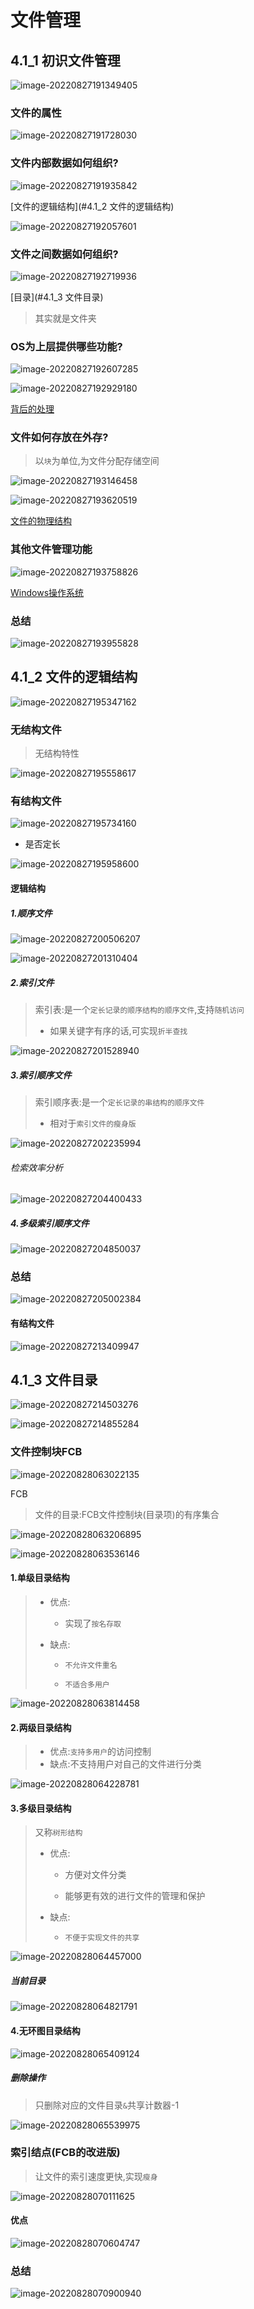 # 文件管理

## 4.1_1 初识文件管理

![image-20220827191349405](https://cdn.jsdelivr.net/gh/DZX-hhh/Pictures/images/202208271913735.png)

### 文件的属性

![image-20220827191728030](https://cdn.jsdelivr.net/gh/DZX-hhh/Pictures/images/202208271917402.png)

### 文件内部数据如何组织?

![image-20220827191935842](https://cdn.jsdelivr.net/gh/DZX-hhh/Pictures/images/202208271919484.png)

[文件的逻辑结构](#4.1_2 文件的逻辑结构)

![image-20220827192057601](https://cdn.jsdelivr.net/gh/DZX-hhh/Pictures/images/202208271921284.png)

### 文件之间数据如何组织?

![image-20220827192719936](https://cdn.jsdelivr.net/gh/DZX-hhh/Pictures/images/202208271927337.png)

[目录](#4.1_3 文件目录)

> 其实就是文件夹



### OS为上层提供哪些功能?

![image-20220827192607285](https://cdn.jsdelivr.net/gh/DZX-hhh/Pictures/images/202208271926960.png)

![image-20220827192929180](https://cdn.jsdelivr.net/gh/DZX-hhh/Pictures/images/202208271929389.png)

[背后的处理]()

### 文件如何存放在外存?

> 以`块`为单位,为文件分配存储空间

![image-20220827193146458](https://cdn.jsdelivr.net/gh/DZX-hhh/Pictures/images/202208271931579.png)

![image-20220827193620519](https://cdn.jsdelivr.net/gh/DZX-hhh/Pictures/images/202208271936177.png)

[文件的物理结构]()

### 其他文件管理功能

![image-20220827193758826](https://cdn.jsdelivr.net/gh/DZX-hhh/Pictures/images/202208271938345.png)

[Windows操作系统]()

### 总结

![image-20220827193955828](https://cdn.jsdelivr.net/gh/DZX-hhh/Pictures/images/202208271939376.png)

## 4.1_2 文件的逻辑结构

![image-20220827195347162](https://cdn.jsdelivr.net/gh/DZX-hhh/Pictures/images/202208271953465.png)

### 无结构文件

> 无结构特性

![image-20220827195558617](https://cdn.jsdelivr.net/gh/DZX-hhh/Pictures/images/202208271955711.png)

### 有结构文件

![image-20220827195734160](https://cdn.jsdelivr.net/gh/DZX-hhh/Pictures/images/202208271957677.png)

- 是否定长

![image-20220827195958600](https://cdn.jsdelivr.net/gh/DZX-hhh/Pictures/images/202208272000293.png)

#### 逻辑结构

##### 1.顺序文件

![image-20220827200506207](https://cdn.jsdelivr.net/gh/DZX-hhh/Pictures/images/202208272005155.png)



![image-20220827201310404](https://cdn.jsdelivr.net/gh/DZX-hhh/Pictures/images/202208272013992.png)

##### 2.索引文件

> 索引表:是一个`定长记录的顺序结构的顺序文件`,支持`随机访问`
>
> - 如果关键字有序的话,可实现`折半查找`

![image-20220827201528940](https://cdn.jsdelivr.net/gh/DZX-hhh/Pictures/images/202208272015305.png)

##### 3.索引顺序文件

> 索引顺序表:是一个`定长记录的串结构的顺序文件`
>
> - 相对于`索引文件的瘦身版`

![image-20220827202235994](https://cdn.jsdelivr.net/gh/DZX-hhh/Pictures/images/202208272022772.png)

###### 检索效率分析

![image-20220827204400433](https://cdn.jsdelivr.net/gh/DZX-hhh/Pictures/images/202208272044800.png)

##### 4.多级索引顺序文件

![image-20220827204850037](https://cdn.jsdelivr.net/gh/DZX-hhh/Pictures/images/202208272048620.png)

### 总结

![image-20220827205002384](https://cdn.jsdelivr.net/gh/DZX-hhh/Pictures/images/202208272050031.png)

#### 有结构文件

![image-20220827213409947](https://cdn.jsdelivr.net/gh/DZX-hhh/Pictures/images/202208272134099.png)

## 4.1_3 文件目录

![image-20220827214503276](https://cdn.jsdelivr.net/gh/DZX-hhh/Pictures/images/202208272145196.png)

![image-20220827214855284](https://cdn.jsdelivr.net/gh/DZX-hhh/Pictures/images/202208272148848.png)

### 文件控制块FCB

![image-20220828063022135](https://cdn.jsdelivr.net/gh/DZX-hhh/Pictures/images/202208280630546.png)

 FCB

> 文件的目录:FCB文件控制块(目录项)的有序集合

![image-20220828063206895](https://cdn.jsdelivr.net/gh/DZX-hhh/Pictures/images/202208280632529.png)

 ![image-20220828063536146](https://cdn.jsdelivr.net/gh/DZX-hhh/Pictures/images/202208280635560.png)

#### 1.单级目录结构

> - 优点:
>
>   - 实现了`按名存取`
>
> - 缺点:
>
>   - `不允许文件重名`
>
>   - `不适合多用户`

![image-20220828063814458](https://cdn.jsdelivr.net/gh/DZX-hhh/Pictures/images/202208280638486.png)

#### 2.两级目录结构

> - 优点:`支持多用户`的访问控制
> - 缺点:不支持用户对自己的文件进行分类

![image-20220828064228781](https://cdn.jsdelivr.net/gh/DZX-hhh/Pictures/images/202208280642019.png)

####  3.多级目录结构

> 又称`树形结构`
>
> - 优点:
>
>   - 方便对文件分类
>
>   - 能够更有效的进行文件的管理和保护
>
> - 缺点:
>   - `不便于实现文件的共享`

![image-20220828064457000](https://cdn.jsdelivr.net/gh/DZX-hhh/Pictures/images/202208280644875.png)

##### 当前目录

![image-20220828064821791](https://cdn.jsdelivr.net/gh/DZX-hhh/Pictures/images/202208280648548.png)

#### 4.无环图目录结构

![image-20220828065409124](https://cdn.jsdelivr.net/gh/DZX-hhh/Pictures/images/202208280654745.png)

##### 删除操作

> 只删除对应的文件目录`&`共享计数器-1

![image-20220828065539975](https://cdn.jsdelivr.net/gh/DZX-hhh/Pictures/images/202208280655394.png)

### 索引结点(FCB的改进版)

> 让文件的索引速度更快,实现`瘦身`

![image-20220828070111625](https://cdn.jsdelivr.net/gh/DZX-hhh/Pictures/images/202208280701756.png)

#### 优点

![image-20220828070604747](https://cdn.jsdelivr.net/gh/DZX-hhh/Pictures/images/202208280706033.png)

### 总结

![image-20220828070900940](https://cdn.jsdelivr.net/gh/DZX-hhh/Pictures/images/202208280709191.png)